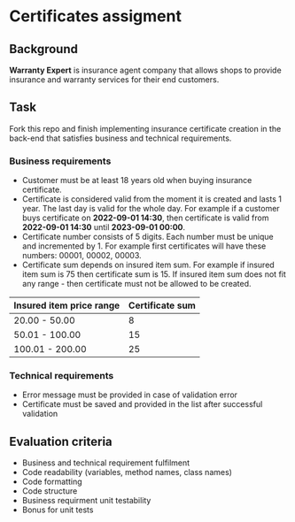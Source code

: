 # Certificates assigment

## Background

__Warranty Expert__ is insurance agent company that allows shops to provide insurance and warranty services for their end customers.

## Task
Fork this repo and finish implementing insurance certificate creation in the back-end that satisfies business and technical requirements.

### Business requirements
* Customer must be at least 18 years old when buying insurance certificate.
* Certificate is considered valid from the moment it is created and lasts 1 year. The last day is valid for the whole day. For example if a customer buys certificate on __2022-09-01 14:30__, then certificate is valid from __2022-09-01 14:30__ until 
__2023-09-01 00:00__.
* Certificate number consists of 5 digits. Each number must be unique and incremented by 1. For example first certificates will have these numbers: 00001, 00002, 00003.
* Certificate sum depends on insured item sum. For example if insured item sum is 75 then certificate sum is 15. If insured item sum does not fit any range - then certificate must not be allowed to be created.

| Insured item price range | Certificate sum |
| --- | ----------- |
| 20.00 - 50.00 | 8 |
| 50.01 - 100.00 | 15 |
| 100.01 - 200.00 | 25 |

### Technical requirements
* Error message must be provided in case of validation error
* Certificate must be saved and provided in the list after successful validation

## Evaluation criteria
* Business and technical requirement fulfilment
* Code readability (variables, method names, class names)
* Code formatting
* Code structure
* Business requirment unit testability
* Bonus for unit tests
